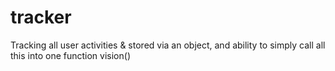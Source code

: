# tracker
Tracking all user activities &amp; stored via an object, and ability to simply call all this into one function vision()
